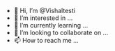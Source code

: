 - 👋 Hi, I’m @Vishaltesti
- 👀 I’m interested in ...
- 🌱 I’m currently learning ...
- 💞️ I’m looking to collaborate on ...
- 📫 How to reach me ...

<!---
Vishaltesti/Vishaltesti is a ✨ special ✨ repository because its `README.md` (this file) appears on your GitHub profile.
You can click the Preview link to take a look at your changes.
--->
